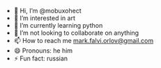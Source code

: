 - 👋 Hi, I’m @mobuxohect
- 👀 I’m interested in art 
- 🌱 I’m currently learning python
- 💞️ I’m not looking to collaborate on anything
- 📫 How to reach me mark.falvi.orlov@gmail.com
- 😄 Pronouns: he him
- ⚡ Fun fact: russian

<!---
mobuxohect/mobuxohect is a ✨ special ✨ repository because its `README.md` (this file) appears on your GitHub profile.
You can click the Preview link to take a look at your changes.
--->
